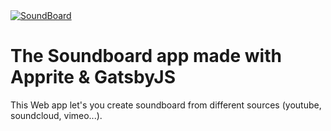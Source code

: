 
<a  href="https://soundboard.gatsbyjs.io/" target="_blank">
<img src="https://soundboard.gatsbyjs.io/img/image-og.jpg" alt="SoundBoard" />
</a>

# The Soundboard app made with Apprite & GatsbyJS

This Web app let's you create soundboard from different sources (youtube, soundcloud, vimeo...).
